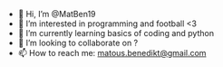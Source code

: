 - 👋 Hi, I’m @MatBen19
- 👀 I’m interested in programming and football <3
- 🌱 I’m currently learning basics of coding and python
- 💞️ I’m looking to collaborate on ?
- 📫 How to reach me: matous.benedikt@gmail.com

<!---
MatBen19/MatBen19 is a ✨ special ✨ repository because its `README.md` (this file) appears on your GitHub profile.
You can click the Preview link to take a look at your changes.
--->
